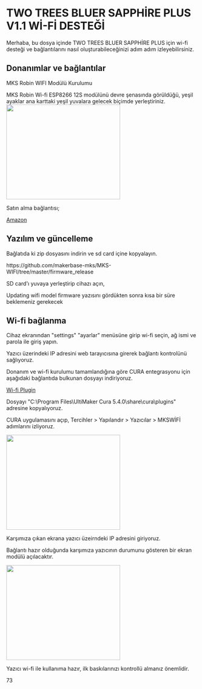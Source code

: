 <h1> TWO TREES BLUER SAPPHİRE PLUS V1.1 Wİ-Fİ DESTEĞİ </h1>
<p>Merhaba, bu dosya içinde TWO TREES BLUER SAPPHİRE PLUS için wi-fi desteği ve bağlantılarını nasıl oluşturabileceğinizi adım adım izleyebilirsiniz.</p>
<h2>Donanımlar ve bağlantılar</h2>
<p>MKS Robin WIFI Modülü Kurulumu</p>
MKS Robin Wi-fi ESP8266 12S modülünü devre şenasında görüldüğü, yeşil ayaklar ana karttaki yeşil yuvalara gelecek biçimde yerleştiriniz.

<img src="https://user-images.githubusercontent.com/10907735/110494053-fc0a8480-80d1-11eb-9b35-f621e24d02d0.png" width="300" height="250" alt="">
<p>Satın alma bağlantısı;</p>
<a href="https://www.google.com/url?sa=i&url=https%3A%2F%2Fwww.amazon.com.tr%2FUzaktan-Kumanda-Kablosuz-Y%25C3%25B6nlendirici-Kararl%25C4%25B1l%25C4%25B1k%2Fdp%2FB0CT5CFDCB&psig=AOvVaw2U8WrgPu7zzc_PbsxvNtQP&ust=1713249801998000&source=images&cd=vfe&opi=89978449&ved=0CBUQ3YkBahcKEwjo7b6Az8OFAxUAAAAAHQAAAAAQBA">Amazon</a>
<h2>Yazılım ve güncelleme</h2>
<p>Bağlatıda ki zip dosyasını indirin ve sd card içine kopyalayın.</p>
<a>https://github.com/makerbase-mks/MKS-WIFI/tree/master/firmware_release</a>

<p>SD card'ı yuvaya yerleştirip cihazı açın,</p>
<p>Updating wifi model firmware yazısını gördükten sonra kısa bir süre beklemeniz gerekecek</p>

<h2>Wi-fi bağlanma</h2>
<p>Cihaz ekranından "settings" "ayarlar" menüsüne girip wi-fi seçin, ağ ismi ve parola ile giriş yapın.</p>
<p>Yazıcı üzerindeki IP adresini web tarayıcısına girerek bağlantı kontrolünü sağlıyoruz.</p>
<p>Donanım ve wi-fi kurulumu tamamlandığına göre CURA entegrasyonu için aşağıdaki bağlantıda bulkunan dosyayı indiriyoruz.</p>

<a href="https://codeload.github.com/makerbase-mks/mks-wifi-plugin/zip/master">Wi-fi Plugin</a>

<p>Dosyayı "C:\Program Files\UltiMaker Cura 5.4.0\share\cura\plugins" adresine kopyalıyoruz. </p>
<p>CURA uygulamasını açıp, Tercihler > Yapılandır > Yazıcılar > MKSWİFİ adımlarını izliyoruz.</p>

<img src="https://r.resimlink.com/IGOkxT6.png" width="300" height="250" alt="">

<p>Karşımıza çıkan ekrana yazıcı üzeirndeki IP adresini giriyoruz.</p>
<p>Bağlantı hazır olduğunda karşımıza yazıcının durumunu gösteren bir ekran modülü açılacaktır.</p>
<img src="https://r.resimlink.com/Sm59dYR.png" width="300" height="250" alt="">


<p>Yazıcı wi-fi ile kullanıma hazır, ilk baskılarınızı kontrollü almanız önemlidir.</p>

73

